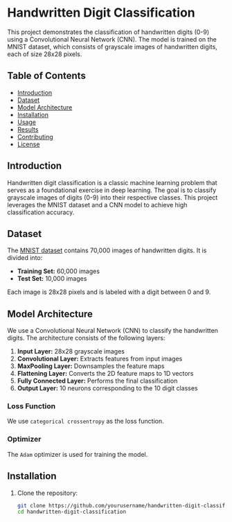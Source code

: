 # Handwritten Digit Classification

This project demonstrates the classification of handwritten digits (0-9) using a Convolutional Neural Network (CNN). The model is trained on the MNIST dataset, which consists of grayscale images of handwritten digits, each of size 28x28 pixels.

## Table of Contents
- [Introduction](#introduction)
- [Dataset](#dataset)
- [Model Architecture](#model-architecture)
- [Installation](#installation)
- [Usage](#usage)
- [Results](#results)
- [Contributing](#contributing)
- [License](#license)

## Introduction
Handwritten digit classification is a classic machine learning problem that serves as a foundational exercise in deep learning. The goal is to classify grayscale images of digits (0-9) into their respective classes. This project leverages the MNIST dataset and a CNN model to achieve high classification accuracy.

## Dataset
The [MNIST dataset](http://yann.lecun.com/exdb/mnist/) contains 70,000 images of handwritten digits. It is divided into:
- **Training Set:** 60,000 images
- **Test Set:** 10,000 images

Each image is 28x28 pixels and is labeled with a digit between 0 and 9.

## Model Architecture
We use a Convolutional Neural Network (CNN) to classify the handwritten digits. The architecture consists of the following layers:
1. **Input Layer:** 28x28 grayscale images
2. **Convolutional Layer:** Extracts features from input images
3. **MaxPooling Layer:** Downsamples the feature maps
4. **Flattening Layer:** Converts the 2D feature maps to 1D vectors
5. **Fully Connected Layer:** Performs the final classification
6. **Output Layer:** 10 neurons corresponding to the 10 digit classes

### Loss Function
We use `categorical crossentropy` as the loss function.

### Optimizer
The `Adam` optimizer is used for training the model.

## Installation

1. Clone the repository:

   ```bash
   git clone https://github.com/yourusername/handwritten-digit-classification.git
   cd handwritten-digit-classification
